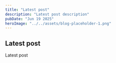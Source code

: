 ```yaml
---
title: "Latest post"
description: "Latest post description"
pubDate: "Jun 19 2025"
heroImage: "../../assets/blog-placeholder-1.png"
---
```


## Latest post

Latest post
